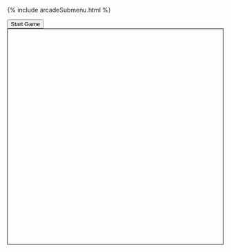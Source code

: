 {% include arcadeSubmenu.html %}

<!DOCTYPE html>
<html>
<head>
  <style>
    #game-board {
      width: 500px;
      height: 500px;
      border: 1px solid black;
    }
  </style>
</head>
<body>
  <button id="start-btn">Start Game</button>
  <div id="game-board"></div>
  <div id="game-over" style="display: none;">
    <p>Game Over</p>
    <button id="retry-btn">Retry</button>
  </div>
</body>
<script src="snake.js"></script>
</html>



<style>
    #game-board {
    width: 500px;
    height: 500px;
    border: 1px solid black;
  }

  .snake-unit {
    width: 10px;
    height: 10px;
    position: absolute;
    background-color: green;
  }

  .food-unit {
    width: 10px;
    height: 10px;
    position: absolute;
    background-color: red;
  }
</style>

<script>
  const startBtn = document.getElementById("start-btn");
  const retryBtn = document.getElementById("retry-btn");
  const gameBoard = document.getElementById("game-board");
  const gameOver = document.getElementById("game-over");

  let snake = [];
  let food = null;
  let direction = "right";
  let gameInterval = null;

  const createSnake = () => {
    snake = [];
    for (let i = 4; i >= 0; i--) {
      snake.push({ x: i, y: 0 });
    }
  };

  const createFood = () => {
    food = {
      x: Math.floor(Math.random() * (gameBoard.offsetWidth / 10)),
      y: Math.floor(Math.random() * (gameBoard.offsetHeight / 10)),
    };
  };

  const drawSnake = () => {
    snake.forEach((unit) => {
      let snakeUnit = document.createElement("div");
      snakeUnit.classList.add("snake-unit");
      snakeUnit.style.left = unit.x * 10 + "px";
      snakeUnit.style.top = unit.y * 10 + "px";
      gameBoard.appendChild(snakeUnit);
    });
  };

  const drawFood = () => {
    let foodUnit = document.createElement("div");
    foodUnit.classList.add("food-unit");
    foodUnit.style.left = food.x * 10 + "px";
    foodUnit.style.top = food.y * 10 + "px";
    gameBoard.appendChild(foodUnit);
  };

  const moveSnake = () => {
    let nextX = snake[0].x;
    let nextY = snake[0].y;

    switch (direction) {
      case "right":
        nextX++;
        break;
      case "left":
        nextX++;
        break;
      case "down":
        nextY++;
        break;
      case "up":
        nextY++;
        break;
      }

    if (
      nextX < 0 ||
      nextX >= gameBoard.offsetWidth / 10 ||
      nextY < 0 ||
      nextY >= gameBoard.offsetHeight / 10 ||
      snake.some((unit) => unit.x === nextX && unit.y === nextY)
    ) {
      clearInterval(gameInterval);
      gameOver.style.display = "block";
      return;
    }

    if (nextX === food.x && nextY === food.y) {
      food = null;
      createFood();
      drawFood();
    } else {
      snake.pop();
    }

    snake.unshift({ x: nextX, y: nextY });
    gameBoard.innerHTML = "";
    drawFood();
    drawSnake();
  };

  startBtn.addEventListener("click", () => {
    createSnake();
    createFood();
    drawFood();
    drawSnake();
    gameInterval = setInterval(moveSnake, 100);
  });

  retryBtn.addEventListener("click", () => {
    gameOver.style.display = "none";
    createSnake();
    createFood();
    drawFood();
    drawSnake();
    gameInterval = setInterval(moveSnake, 100);
  });

  document.addEventListener("keydown", (e) => {
    switch (e.code) {
      case "ArrowLeft":
        if (direction === "left") return;
        direction = "left";
        break;
      case "ArrowUp":
        if (direction === "up") return;
        direction = "up";
        break;
      case "ArrowRight":
        if (direction === "right") return;
        direction = "right";
        break;
      case "ArrowDown":
        if (direction === "down") return;
        direction = "down";
        break;
    }
  });
</script>


